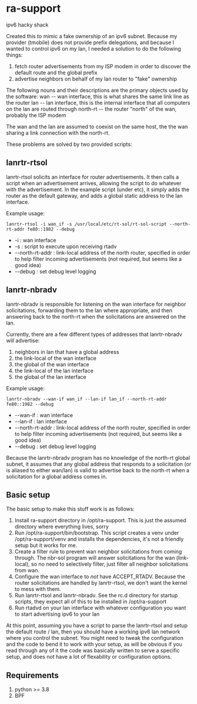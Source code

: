 # ra-support
ipv6 hacky shack

Created this to mimic a fake ownership of an ipv6 subnet.  Because my provider (tmobile) does not provide prefix delegations, and because I wanted to control ipv6 on my lan, I needed a solution to do the following things:

1) fetch router advertisements from my ISP modem in order to discover the default route and the global prefix
2) advertise neighbors on behalf of my lan router to "fake" ownership

The following nouns and their descriptions are the primary objects used by the software:
wan -- wan interface, this is what shares the same link line as the router
lan -- lan interface, this is the internal interface that all computers on the lan are routed through
north-rt -- the router "north" of the wan, probably the ISP modem

The wan and the lan are assumed to coexist on the same host, the the wan sharing a link connection with the north-rt.

These problems are solved by two provided scripts:

## lanrtr-rtsol
lanrtr-rtsol solicits an interface for router advertisements.  It then calls a script when an advertisement arrives, allowing the script to do whatever with the advertisement.  In the example script (under etc), it simply adds the router as the default gateway, and adds a global static address to the lan interface.

Example usage:

`lanrtr-rtsol -i wan_if -s /usr/local/etc/rt-sol/rt-sol-script --north-rt-addr fe80::1982 --debug`
- -i : wan interface
- -s : script to execute upon receiving rtadv
- --north-rt-addr : link-local address of the north router, specified in order to help filter incoming advertisements (not required, but seems like a good idea)
- --debug : set debug level logging
  
## lanrtr-nbradv
lanrtr-nbradv is responsible for listening on the wan interface for neighbor solicitations, forwarding them to the lan where appropriate, and then answering back to the north-rt when the solicitations are answered on the lan.

Currently, there are a few different types of addresses that lanrtr-nbradv will advertise:
1) neighbors in lan that have a global address
2) the link-local of the wan interface
3) the global of the wan interface
4) the link-local of the lan interface
5) the global of the lan interface

Example usage:

`lanrtr-nbradv --wan-if wan_if --lan-if lan_if --north-rt-addr fe80::1982 --debug`
- --wan-if : wan interface
- --lan-if : lan interface
- --north-rt-addr : link-local address of the north router, specified in order to help filter incoming advertisements (not required, but seems like a good idea)
- --debug : set debug level logging

Because the lanrtr-nbradv program has no knowledge of the north-rt global subnet, it assumes that any global address that responds to a solicitation (or is aliased to either wan/lan) is valid to advertise back to the north-rt when a solicitation for a global address comes in.

## Basic setup
The basic setup to make this stuff work is as follows:

1) Install ra-support directory in /opt/ra-support.  This is just the assumed directory where everything lives, sorry
2) Run /opt/ra-support/bin/bootstrap.  This script creates a venv under /opt/ra-support/venv and installs the dependencies, it's not a friendly setup but it works for me.
3) Create a filter rule to prevent wan neighbor solicitations from coming through.  The nbr-sol program will answer solicitations for the wan (link-local), so no need to selectively filter, just filter all neighbor solicitations from wan.
4) Configure the wan interface to *not* have ACCEPT_RTADV.  Because the router solicitations are handled by lanrtr-rtsol, we don't want the kernel to mess with them.
5) Run lanrtr-rtsol and lanrtr-nbradv.  See the rc.d directory for startup scripts, they expect all of this to be installed in /opt/ra-support
6) Run rtadvd on your lan interface with whatever configuration you want to start advertising ipv6 to your lan

At this point, assuming you have a script to parse the lanrtr-rtsol and setup the default route / lan, then you should have a working ipv6 lan network where you control the subnet.  You might need to tweak the configuration and the code to bend it to work with your setup, as will be obvious if
you read through any of it the code was basically written to serve a specific setup, and does not have a lot of flexability or configuration options.

## Requirements
1) python >= 3.8
2) BPF
